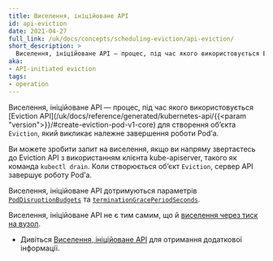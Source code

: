 ```yaml
---
title: Виселення, ініційоване API
id: api-eviction
date: 2021-04-27
full_link: /uk/docs/concepts/scheduling-eviction/api-eviction/
short_description: >
  Виселення, ініційоване API — процес, під час якого використовується Eviction API для створення обʼєкта Eviction, який викликає належне завершення роботи Podʼа.
aka:
- API-initiated eviction
tags:
- operation
---
```


Виселення, ініційоване API — процес, під час якого використовується [Eviction API](/uk/docs/reference/generated/kubernetes-api/{{<param "version">}}/#create-eviction-pod-v1-core) для створення обʼєкта `Eviction`, який викликає належне завершення роботи Podʼа.

<!--more-->

Ви можете зробити запит на виселення, якщо ви напряму звертаєтесь до Eviction API з використанням клієнта kube-apiserver, такого як команда `kubectl drain`. Коли створюється обʼєкт `Eviction`, сервер API завершує роботу Podʼа.

Виселення, ініційоване API дотримуються параметрів [`PodDisruptionBudgets`](/uk/docs/tasks/run-application/configure-pdb/) та [`terminationGracePeriodSeconds`](/uk/docs/concepts/workloads/pods/pod-lifecycle#pod-termination).

Виселення, ініційоване API не є тим самим, що й [виселення через тиск на вузол](/uk/docs/concepts/scheduling-eviction/node-pressure-eviction/).

* Дивіться [Виселення, ініційоване API](/uk/docs/concepts/scheduling-eviction/api-eviction/) для отримання додаткової інформації.
